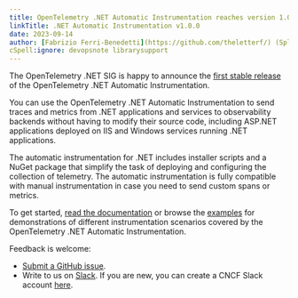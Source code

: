 ```yaml
---
title: OpenTelemetry .NET Automatic Instrumentation reaches version 1.0.0
linkTitle: .NET Automatic Instrumentation v1.0.0
date: 2023-09-14
author: [Fabrizio Ferri-Benedetti](https://github.com/theletterf/) (Splunk)'
cSpell:ignore: devopsnote librarysupport
---
```


The OpenTelemetry .NET SIG is happy to announce the
[first stable release](https://github.com/open-telemetry/opentelemetry-dotnet-instrumentation/releases/tag/v1.0.0)
of the OpenTelemetry .NET Automatic Instrumentation.

You can use the OpenTelemetry .NET Automatic Instrumentation to send traces and
metrics from .NET applications and services to observability backends without
having to modify their source code, including ASP.NET applications deployed on
IIS and Windows services running .NET applications.

The automatic instrumentation for .NET includes installer scripts and a NuGet
package that simplify the task of deploying and configuring the collection of
telemetry. The automatic instrumentation is fully compatible with manual
instrumentation in case you need to send custom spans or metrics.

To get started, [read the documentation](/docs/instrumentation/net/automatic) or
browse the
[examples](https://github.com/open-telemetry/opentelemetry-dotnet-instrumentation/tree/main/examples)
for demonstrations of different instrumentation scenarios covered by the
OpenTelemetry .NET Automatic Instrumentation.

Feedback is welcome:

- [Submit a GitHub issue](https://github.com/open-telemetry/opentelemetry-dotnet-instrumentation/issues/new).
- Write to us on [Slack](https://cloud-native.slack.com/archives/C01NR1YLSE7).
  If you are new, you can create a CNCF Slack account
  [here](https://slack.cncf.io/).
